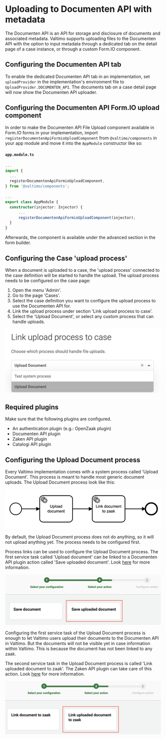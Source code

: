 # Uploading to Documenten API with metadata

The Documenten API is an API for storage and disclosure of documents and associated metadata. Valtimo supports uploading
files to the Documenten API with the option to input metadata through a dedicated tab on the detail page of a case
instance, or through a custom Form.IO component.

## Configuring the Documenten API tab

To enable the dedicated Documenten API tab in an implementation, set `uploadProvider` in the implementation's
environment file to `UploadProvider.DOCUMENTEN_API`. The documents tab on a case detail page will now show the
Documenten API uploader.

## Configuring the Documenten API Form.IO upload component

In order to make the Documenten API File Upload component available in Form.IO forms in your implementation, import
`registerDocumentenApiFormioUploadComponent` from `@valtimo/components` in your app module and move it into the
`AppModule` constructor like so:

#### **`app.module.ts`**
  ```typescript
...
import {
    ...
    registerDocumentenApiFormioUploadComponent,
} from '@valtimo/components';

...
export class AppModule {
    constructor(injector: Injector) {
        ...
        registerDocumentenApiFormioUploadComponent(injector);
    }
}
  ```

Afterwards, the component is available under the advanced section in the form builder.

## Configuring the Case 'upload process'

When a document is uploaded to a case, the 'upload process' connected to the case definition will be started to handle the upload. The
upload process needs to be configured on the case page:

1. Open the menu 'Admin'.
2. Go to the page 'Cases'.
3. Select the case definition you want to configure the upload process to use the Documenten API for.
4. Link the upload process under section 'Link upload process to case'.
5. Select the 'Upload Document', or select any custom process that can handle uploads.

![Link upload process to case](img/link-upload-process-to-case.png)

## Required plugins

Make sure that the following plugins are configured.
* An authentication plugin (e.g.: OpenZaak plugin)
* Documenten API plugin
* Zaken API plugin
* Catalogi API plugin

## Configuring the Upload Document process

Every Valtimo implementation comes with a system process called 'Upload Document'. This process is meant to handle most
generic document uploads. The Upload Document process look like this:

![Upload Document](img/document-upload.png)

By default, the Upload Document process does not do anything, so it will not upload anything yet. The process needs to
be configured first.

Process links can be used to configure the Upload Document process. The first service task called 'Upload document' can
be linked to a Documenten API plugin action called 'Save uploaded document'.
Look [here](../plugin/documenten-api/configure-documenten-api-plugin.md) for more information.

![Plugin action: Save uploaded document](img/save-uploaded-document.png)

Configuring the first service task of the Upload Document process is enough to let Valtimo users upload their documents
to the Documenten API in Valtimo. But the documents will not be visible yet in case information within Valtimo. This is
because the document has not been linked to any zaak.

The second service task in the Upload Document process is called 'Link uploaded document to zaak'. The Zaken API plugin
can take care of this action. Look [here](../plugin/zaken-api/configure-zaken-api-plugin.md) for more information.

![Plugin action: Link uploaded document to zaak](img/link-uploaded-document-to-zaak.png)
